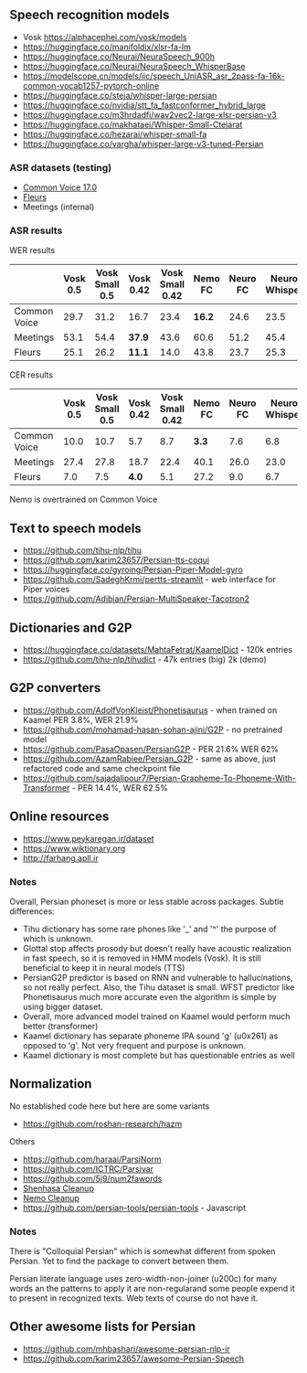## Speech recognition models

  * Vosk <https://alphacephei.com/vosk/models>
  * <https://huggingface.co/manifoldix/xlsr-fa-lm>
  * <https://huggingface.co/Neurai/NeuraSpeech_900h>
  * <https://huggingface.co/Neurai/NeuraSpeech_WhisperBase>
  * <https://modelscope.cn/models/iic/speech_UniASR_asr_2pass-fa-16k-common-vocab1257-pytorch-online>
  * <https://huggingface.co/steja/whisper-large-persian>
  * <https://huggingface.co/nvidia/stt_fa_fastconformer_hybrid_large>
  * <https://huggingface.co/m3hrdadfi/wav2vec2-large-xlsr-persian-v3>
  * <https://huggingface.co/makhataei/Whisper-Small-Ctejarat>
  * <https://huggingface.co/hezarai/whisper-small-fa>
  * <https://huggingface.co/vargha/whisper-large-v3-tuned-Persian>

### ASR datasets (testing)

 * [Common Voice 17.0](https://huggingface.co/datasets/mozilla-foundation/common_voice_17_0)
 * [Fleurs](https://huggingface.co/datasets/google/fleurs)
 * Meetings (internal)

### ASR results

WER results

|              | Vosk 0.5 | Vosk Small 0.5 | Vosk 0.42     | Vosk Small 0.42 | Nemo FC | Neuro FC | Neuro Whisper | Manifoldix XLS-R |
|--------------|----------|----------------|---------------|-----------------|---------|----------|---------------|------------------|
| Common Voice |   29.7   |     31.2       |   16.7        |    23.4         | **16.2**|  24.6    |  23.5         |     29.5         |
| Meetings     |   53.1   |     54.4       |   **37.9**    |    43.6         |  60.6   |  51.2    |  45.4         |     46.0         |
| Fleurs       |   25.1   |     26.2       |   **11.1**    |    14.0         |  43.8   |  23.7    |  25.3         |     24.5         |

CER results

|              | Vosk 0.5 | Vosk Small 0.5 | Vosk 0.42     | Vosk Small 0.42 | Nemo FC | Neuro FC | Neuro Whisper | Manifoldix XLS-R |
|--------------|----------|----------------|---------------|-----------------|---------|----------|---------------|------------------|
| Common Voice |   10.0   |     10.7       |   5.7         |    8.7          |**3.3**  |  7.6     |  6.8          |     7.7          |
| Meetings     |   27.4   |     27.8       |    18.7       |    22.4         |  40.1   |  26.0    |  23.0         |    **17.9**      |
| Fleurs       |   7.0    |      7.5       |   **4.0**     |    5.1          |  27.2   |   9.0    |   6.7         |     6.5          |

Nemo is overtrained on Common Voice

## Text to speech models

  * <https://github.com/tihu-nlp/tihu>
  * <https://github.com/karim23657/Persian-tts-coqui>
  * <https://huggingface.co/gyroing/Persian-Piper-Model-gyro>
  * <https://github.com/SadeghKrmi/pertts-streamlit> - web interface for Piper voices
  * <https://github.com/Adibian/Persian-MultiSpeaker-Tacotron2>

## Dictionaries and G2P

  * <https://huggingface.co/datasets/MahtaFetrat/KaamelDict> - 120k entries
  * <https://github.com/tihu-nlp/tihudict> - 47k entries (big) 2k (demo)

  ## G2P converters

  * <https://github.com/AdolfVonKleist/Phonetisaurus>  - when trained on Kaamel PER 3.8%, WER 21.9%
  * <https://github.com/mohamad-hasan-sohan-ajini/G2P> - no pretrained model
  * <https://github.com/PasaOpasen/PersianG2P> - PER 21.6% WER 62%
  * <https://github.com/AzamRabiee/Persian_G2P> - same as above, just refactored code and same checkpoint file
  * <https://github.com/sajadalipour7/Persian-Grapheme-To-Phoneme-With-Transformer> - PER 14.4%, WER 62.5%

  ## Online resources

  * <https://www.peykaregan.ir/dataset>
  * <https://www.wiktionary.org>
  * <http://farhang.apll.ir>

  ### Notes

  Overall, Persian phoneset is more or less stable across packages. Subtle differences:
  
  * Tihu dictionary has some rare phones like '_' and '^' the purpose of which is unknown.
  * Glottal stop affects prosody but doesn't really have acoustic realization in fast speech, so it is removed in HMM models (Vosk). It is still beneficial to keep it in neural models (TTS)
  * PersianG2P predictor is based on RNN and vulnerable to hallucinations, so not really perfect. Also, the Tihu dataset is small. WFST predictor like Phonetisaurus much more accurate even the algorithm is simple by using bigger dataset.
  * Overall, more advanced model trained on Kaamel would perform much better (transformer)
  * Kaamel dictionary has separate phoneme IPA sound 'ɡ' (u0x261) as opposed to 'g'. Not very frequent and purpose is unknown.
  * Kaamel dictionary is most complete but has questionable entries as well

## Normalization

No established code here but here are some variants

  * <https://github.com/roshan-research/hazm>

Others

  * <https://github.com/haraai/ParsiNorm>
  * <https://github.com/ICTRC/Parsivar>
  * <https://github.com/5j9/num2fawords>
  * [Shenhasa Cleanup](https://github.com/shenasa-ai/speech2text/blob/master/language_model/clean_text.py)
  * [Nemo Cleanup](https://huggingface.co/nvidia/stt_fa_fastconformer_hybrid_large)
  * https://github.com/persian-tools/persian-tools - Javascript

  ### Notes

  There is "Colloquial Persian" which is somewhat different from spoken Persian. Yet to find the package to convert between them.

  Persian literate language uses zero-width-non-joiner (u200c) for many words an the patterns to apply it are non-regularand some people expend it to present in recognized texts. Web texts of course do not have it.

## Other awesome lists for Persian

  * <https://github.com/mhbashari/awesome-persian-nlp-ir>
  * <https://github.com/karim23657/awesome-Persian-Speech>
